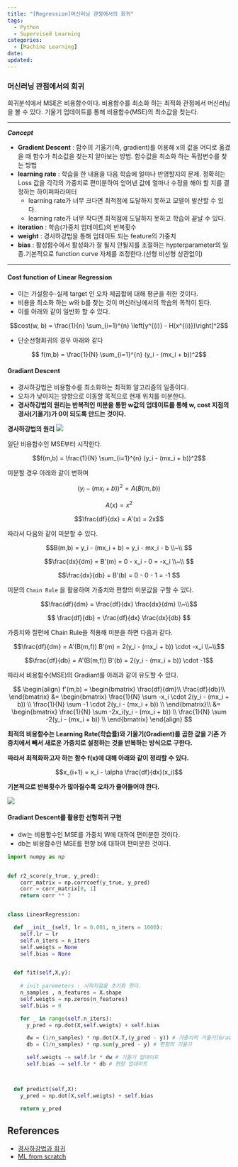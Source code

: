 ```yaml
---
title: "[Regression]머신러닝 관정에서의 회귀"
tags:
  - Python
  - Supervised Learning
categories:
  - [Machine Learning]
date: 
updated:
---
```



<!--

<center>Kaggle Customer Score Dataset</center>

- Machine Learning
- Statistics , Math
- Data Engineering
- Programming
- EDA & Visualization
- Preprocessing


#신경망이란 무엇인가?

https://www.youtube.com/watch?v=aircAruvnKk


#참고

https://cinema4dr12.tistory.com/1016?category=515283

https://www.kdnuggets.com/2021/07/top-python-data-science-interview-questions.html
-->

### 머신러닝 관점에서의 회귀

회귀분석에서 MSE은 비용함수이다.
비용함수를 최소화 하는 최적화 관점에서 머신러닝을 볼 수 있다.
기울기 업데이트를 통해 비용함수(MSE)의 최소값을 찾는다.

---
**_Concept_**

- **Gradient Descent** : 함수의 기울기(즉, gradient)를 이용해 x의 값을 어디로 옮겼을 때 함수가 최소값을 찾는지 알아보는 방법. 함수값을 최소화 하는 독립변수를 찾는 방법
- **learning rate** : 학습을 한 내용을 다음 학습에 얼마나 반영할지의 문제. 정확히는 Loss 값을 각각의 가중치로 편미분하여 얻어낸 값에 얼마나 수정을 해야 할 지를 결정하는 하이퍼파라미터 
  - learning rate가 너무 크다면 최적점에 도달하지 못하고 모델이 발산할 수 있다.
  - learning rate가 너무 작다면 최적점에 도달하지 못하고 학습이 끝날 수 있다.
- **iteration** : 학습(가중치 업데이트)의 반복횟수
- **weight** : 경사하강법을 통해 업데이트 되는 feature의 가중치
- **bias** : 활성함수에서 활성화가 잘 될지 안될지를 조절하는 hypterparameter의 일종.기본적으로 function curve 자체를 조정한다.(선형 비선형 상관없이)

---

#### Cost function of Linear Regression

- 이는 가설함수-실제 target 인 오차 제곱합에 대해 평균을 취한 것이다.
- 비용을 최소화 하는 w와 b를 찾는 것이 머신러닝에서의 학습의 목적이 된다.
- 이를 아래와 같이 일반화 할 수 있다.

$$cost(w, b) = \frac{1}{n} \sum_{i=1}^{n} \left[y^{(i)} - H(x^{(i)})\right]^2$$

- 단순선형회귀의 경우 아래와 같다

$$ f(m,b) =  \frac{1}{N} \sum_{i=1}^{n} (y_i - (mx_i + b))^2$$


#### Gradiant Descent

- 경사하강법은 비용함수를 최소화하는 최적화 알고리즘의 일종이다.
- 오차가 낮아지는 방향으로 이동할 목적으로 현재 위치를 미분한다.
- **경사하강법의 원리는 반복적인 미분을 통한 w값의 업데이트를 통해 w, cost 지점의 경사(기울기)가 0이 되도록 만드는 것이다.** 

**경사하강법의 원리**
![](https://i.ytimg.com/vi/b4Vyma9wPHo/maxresdefault.jpg)

일단 비용함수인 MSE부터 시작한다.

$$f(m,b) =  \frac{1}{N} \sum_{i=1}^{n} (y_i - (mx_i + b))^2$$

미분할 경우 아래와 같이 변하며

$$(y_i - (mx_i + b))^2 = A(B(m,b))$$


$$A(x) = x^2 $$

$$\frac{df}{dx} = A'(x) = 2x$$

따라서 다음와 같이 미분할 수 있다.


$$B(m,b) = y_i - (mx_i + b) = y_i - mx_i - b \\~\\ $$

$$\frac{dx}{dm} = B'(m) = 0 - x_i - 0 = -x_i \\~\\ $$

$$\frac{dx}{db} = B'(b) = 0 - 0 - 1 = -1 $$


미분의 `Chain Rule` 을 활용하여 가중치와 편향의 미분값을 구할 수 있다.


 
$$\frac{df}{dm} = \frac{df}{dx} \frac{dx}{dm} \\~\\$$

$$ \frac{df}{db} = \frac{df}{dx} \frac{dx}{db} $$


가중치와 절편에 Chain Rule을 적용해 미분을 하면 다음과 같다.

$$\frac{df}{dm} = A'(B(m,f)) B'(m) = 2(y_i - (mx_i + b)) \cdot -x_i \\~\\$$

$$\frac{df}{db} = A'(B(m,f)) B'(b) = 2(y_i - (mx_i + b)) \cdot -1$$

따라서 비용함수(MSE)의 Gradiant를 아래과 같이 유도할 수 있다.

$$
  \begin{align}
  f'(m,b) =
    \begin{bmatrix}
      \frac{df}{dm}\\
      \frac{df}{db}\\
    \end{bmatrix}
  &=
    \begin{bmatrix}
      \frac{1}{N} \sum -x_i \cdot 2(y_i - (mx_i + b)) \\
      \frac{1}{N} \sum -1 \cdot 2(y_i - (mx_i + b)) \\
    \end{bmatrix}\\
  &=
    \begin{bmatrix}
       \frac{1}{N} \sum -2x_i(y_i - (mx_i + b)) \\
       \frac{1}{N} \sum -2(y_i - (mx_i + b)) \\
    \end{bmatrix}
  \end{align}
$$

**최적의 비용함수는 Learning Rate(학습률)와 기울기(Gradient)를 곱한 값을 기존 가중치에서 빼서 새로운 가중치로 설정하는 것을 반복하는 방식으로 구한다.**

**따라서 최적화하고자 하는 함수 f(x)에 대해 아래와 같이 정리할 수 있다.**

$$x_{i+1} = x_i - \alpha \frac{df}{dx}(x_i)$$

**기본적으로 반복횟수가 많아질수록 오차가 줄어들어야 한다.**

![](https://ml-cheatsheet.readthedocs.io/en/latest/_images/linear_regression_training_cost.png)

#### Gradiant Descent를 활용한 선형회귀 구현

- dw는 비용함수인 MSE를 가중치 W에 대하여 편미분한 것이다.
- db는 비용함수인 MSE를 편향 b에 대하여 편미분한 것이다.


```python
import numpy as np


def r2_score(y_true, y_pred):
    corr_matrix = np.corrcoef(y_true, y_pred)
    corr = corr_matrix[0, 1]
    return corr ** 2


class LinearRegression:

  def __init__(self, lr = 0.001, n_iters = 1000):
    self.lr = lr
    self.n_iters = n_iters
    self.weigts = None
    self.bias = None


  def fit(self,X,y):
    
    # init paremeters : 시작지점을 초기화 한다.
    n_samples , n_features = X.shape
    self.weigts = np.zeros(n_features)
    self.bias = 0

    for _ in range(self.n_iters):
      y_pred = np.dot(X,self.weigts) + self.bias

      dw = (1/n_samples) * np.dot(X.T,(y_pred - y)) # 가중치의 기울기(Gradiant)(미분값)
      db = (1/n_samples) * np.sum(y_pred - y) # 편향의 기울기

      self.weigts -= self.lr * dw # 기울기 업데이트
      self.bias -= self.lr * db # 편향 업데이트



  def predict(self,X):
    y_pred = np.dot(X,self.weigts) + self.bias

    return y_pred

```


## References


- [경사하강법과 회귀](https://angeloyeo.github.io/2020/08/24/linear_regression.html)
- [ML from scratch](https://youtu.be/4swNt7PiamQ?list=PLqnslRFeH2Upcrywf-u2etjdxxkL8nl7E)
